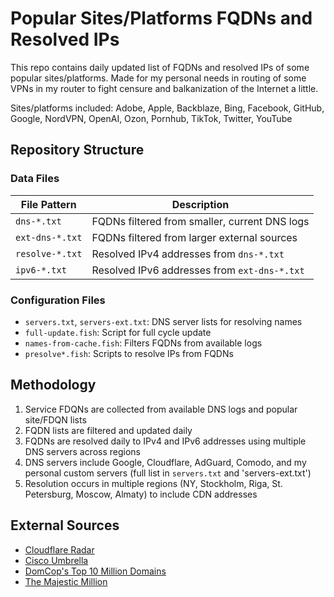 # Popular Sites/Platforms FQDNs and Resolved IPs
This repo contains daily updated list of FQDNs and resolved IPs of some popular sites/platforms. Made for my personal needs in routing of some VPNs in my router to fight censure and balkanization of the Internet a little.

Sites/platforms included: Adobe, Apple, Backblaze, Bing, Facebook, GitHub, Google, NordVPN, OpenAI, Ozon, Pornhub, TikTok, Twitter, YouTube

## Repository Structure

### Data Files

| File Pattern | Description |
|--------------|-------------|
| `dns-*.txt` | FQDNs filtered from smaller, current DNS logs |
| `ext-dns-*.txt` | FQDNs filtered from larger external sources |
| `resolve-*.txt` | Resolved IPv4 addresses from `dns-*.txt` |
| `ipv6-*.txt` | Resolved IPv6 addresses from `ext-dns-*.txt` |

### Configuration Files

- `servers.txt`, `servers-ext.txt`: DNS server lists for resolving names
- `full-update.fish`: Script for full cycle update
- `names-from-cache.fish`: Filters FQDNs from available logs
- `presolve*.fish`: Scripts to resolve IPs from FQDNs

## Methodology

1. Service FDQNs are collected from available DNS logs and popular site/FDQN lists
2. FQDN lists are filtered and updated daily
3. FQDNs are resolved daily to IPv4 and IPv6 addresses using multiple DNS servers across regions
4. DNS servers include Google, Cloudflare, AdGuard, Comodo, and my personal custom servers (full list in `servers.txt` and 'servers-ext.txt')
5. Resolution occurs in multiple regions (NY, Stockholm, Riga, St. Petersburg, Moscow, Almaty) to include CDN addresses

## External Sources

- [Cloudflare Radar](https://radar.cloudflare.com/)
- [Cisco Umbrella](https://umbrella-static.s3-us-west-1.amazonaws.com/index.html)
- [DomCop's Top 10 Million Domains](https://www.domcop.com/top-10-million-websites)
- [The Majestic Million](https://majestic.com/reports/majestic-million)

